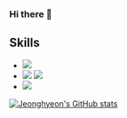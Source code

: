 ### Hi there 👋

<!--
**mawjdgus0812/mawjdgus0812** is a ✨ _special_ ✨ repository because its `README.md` (this file) appears on your GitHub profile.

Here are some ideas to get you started:

- 🔭 I’m currently working on ...
- 🌱 I’m currently learning ...
- 👯 I’m looking to collaborate on ...
- 🤔 I’m looking for help with ...
- 💬 Ask me about ...
- 📫 How to reach me: ...
- 😄 Pronouns: ...
- ⚡ Fun fact: ...
-->

## Skills
- <img src="https://img.shields.io/badge/Python-3766AB?style=flat&logo=Python&logoColor=white"/>
- <img src="https://img.shields.io/badge/Pytorch-FF3232?style=flat&logo=Pytorch&logoColor=white"> <img src="https://img.shields.io/badge/Numpy-1E8449?style=flat&logo=Numpy&logoColor=white">
- <img src="https://img.shields.io/badge/Git-F05032?style=flat&logo=Git&logoColor=white"/> 

<!-- [![Solved.ac mawjdgus](http://mazassumnida.wtf/api/v2/generate_badge?boj=mawjdgus)](https://solved.ac/mawjdgus) -->
[![Jeonghyeon's GitHub stats](https://github-readme-stats.vercel.app/api?username=mawjdgus0812)](https://github.com/mawjdgus0812)
